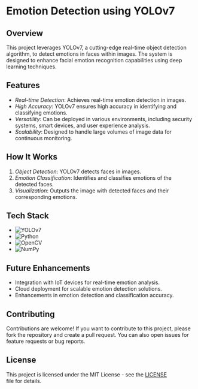 # Emotion Detection using YOLOv7

## Overview

This project leverages YOLOv7, a cutting-edge real-time object detection algorithm, to detect emotions in faces within images. The system is designed to enhance facial emotion recognition capabilities using deep learning techniques.

## Features

- *Real-time Detection*: Achieves real-time emotion detection in images.
- *High Accuracy*: YOLOv7 ensures high accuracy in identifying and classifying emotions.
- *Versatility*: Can be deployed in various environments, including security systems, smart devices, and user experience analysis.
- *Scalability*: Designed to handle large volumes of image data for continuous monitoring.

## How It Works

1. *Object Detection*: YOLOv7 detects faces in images.
2. *Emotion Classification*: Identifies and classifies emotions of the detected faces.
3. *Visualization*: Outputs the image with detected faces and their corresponding emotions.

## Tech Stack

- ![YOLOv7](https://img.shields.io/badge/YOLOv7-darkgreen?style=for-the-badge)
- ![Python](https://img.shields.io/badge/Python-3776AB?style=for-the-badge&logo=python&logoColor=white)
- ![OpenCV](https://img.shields.io/badge/OpenCV-5C3EE8?style=for-the-badge&logo=opencv&logoColor=white)
- ![NumPy](https://img.shields.io/badge/NumPy-013243?style=for-the-badge&logo=numpy&logoColor=white)


## Future Enhancements

- Integration with IoT devices for real-time emotion analysis.
- Cloud deployment for scalable emotion detection solutions.
- Enhancements in emotion detection and classification accuracy.

## Contributing

Contributions are welcome! If you want to contribute to this project, please fork the repository and create a pull request. You can also open issues for feature requests or bug reports.

## License

This project is licensed under the MIT License - see the [LICENSE](LICENSE) file for details.
